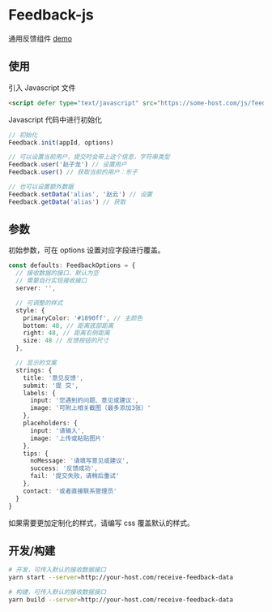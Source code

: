 # Feedback-js
通用反馈组件 [demo](https://4074.name/feedback)

## 使用
引入 Javascript 文件
```html
<script defer type="text/javascript" src="https://some-host.com/js/feedback.js"></script>
```

Javascript 代码中进行初始化
```javascript
// 初始化
Feedback.init(appId, options)

// 可以设置当前用户，提交时会带上这个信息，字符串类型
Feedback.user('赵子龙') // 设置用户
Feedback.user() // 获取当前的用户：东子

// 也可以设置额外数据
Feedback.setData('alias', '赵云') // 设置
Feedback.getData('alias') // 获取
```

## 参数

初始参数，可在 options 设置对应字段进行覆盖。
```typescript
const defaults: FeedbackOptions = {
  // 接收数据的接口，默认为空
  // 需要自行实现接收接口
  server: '',

  // 可调整的样式
  style: {
    primaryColor: '#1890ff', // 主颜色
    bottom: 48, // 距离底部距离
    right: 48, // 距离右侧距离
    size: 48 // 反馈按钮的尺寸
  },

  // 显示的文案
  strings: {
    title: '意见反馈',
    submit: '提 交',
    labels: {
      input: '您遇到的问题、意见或建议',
      image: '可附上相关截图（最多添加3张）'
    },
    placeholders: {
      input: '请输入',
      image: '上传或粘贴图片'
    },
    tips: {
      noMessage: '请填写意见或建议',
      success: '反馈成功',
      fail: '提交失败，请稍后重试'
    },
    contact: '或者直接联系管理员'
  }
}
```

如果需要更加定制化的样式，请编写 css 覆盖默认的样式。

## 开发/构建

```bash
# 开发，可传入默认的接收数据接口
yarn start --server=http://your-host.com/receive-feedback-data

# 构建，可传入默认的接收数据接口
yarn build --server=http://your-host.com/receive-feedback-data
```